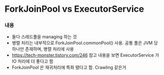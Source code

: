# ForkJoinPool vs ExecutorService



### 내용

- 둘다 스레드풀을 managing 하는 것
- 병렬 처리는 내부적으로 ForkJoinPool.commonPool() 사용. 공통 풀은 JVM 당 하나만 존재하며, 병렬 처리에 사용
- https://tech-monster.tistory.com/246 참고 내용을 보면 ExecutorService 가 IO 처리에 더 좋다고 함
- ForkJoinPool 은 재귀처리에 특화 됐다고 함. Crawling 같은거